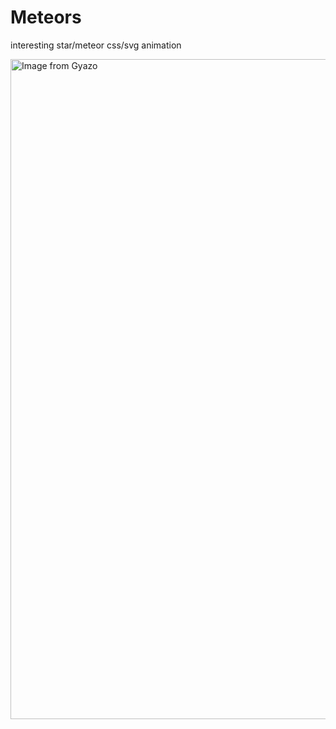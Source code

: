 # Meteors
interesting star/meteor css/svg animation

<a href="https://gyazo.com/e6a8d49c9b8365569871c140e5920cf9"><img src="https://i.gyazo.com/e6a8d49c9b8365569871c140e5920cf9.gif" alt="Image from Gyazo" width="1056"/></a>
